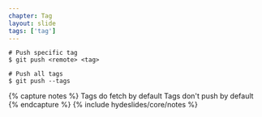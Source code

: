 ```yaml
---
chapter: Tag
layout: slide
tags: ['tag']
---
```


	# Push specific tag
	$ git push <remote> <tag>

	# Push all tags
	$ git push --tags
	

{% capture notes %}	
Tags do fetch by default
Tags don't push by default
{% endcapture %}
{% include hydeslides/core/notes %}
